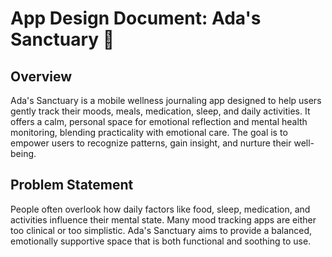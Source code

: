 # App Design Document: Ada's Sanctuary 🌿
## Overview
Ada's Sanctuary is a mobile wellness journaling app designed to help users gently track their moods, meals, medication, sleep, and daily activities. It offers a calm, personal space for emotional reflection and mental health monitoring, blending practicality with emotional care. The goal is to empower users to recognize patterns, gain insight, and nurture their well-being.
## Problem Statement
People often overlook how daily factors like food, sleep, medication, and activities influence their mental state. Many mood tracking apps are either too clinical or too simplistic. Ada's Sanctuary aims to provide a balanced, emotionally supportive space that is both functional and soothing to use.

